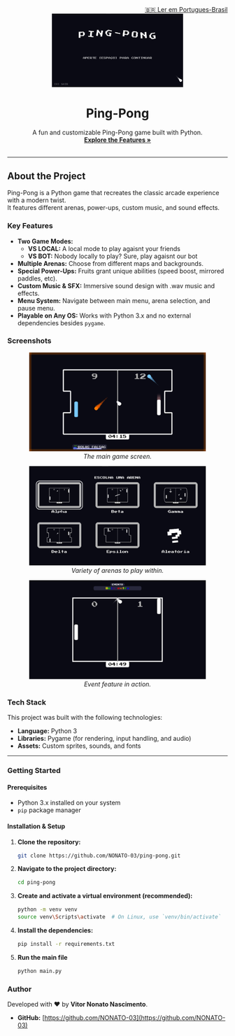 <div align="right">
    <a href="./README-pt.md">🇧🇷 Ler em Portugues-Brasil</a>
</div>

<div align="center">
  <img src="./assets/images/screenshots/mainmenu.png" alt="Ping-Pong Logo" width="300"/>
  <h1>Ping-Pong</h1>
</div>

<p align="center">
  A fun and customizable Ping-Pong game built with Python.
  <br />
  <a href="#features"><strong>Explore the Features »</strong></a>
  <br />
  <br />
</p>

---

## About the Project

Ping-Pong is a Python game that recreates the classic arcade experience with a modern twist.  
It features different arenas, power-ups, custom music, and sound effects.

<a name="features"></a>
### Key Features

- **Two Game Modes:**
    - **VS LOCAL:** A local mode to play agaisnt your friends
    - **VS BOT:** Nobody locally to play? Sure, play agaisnt our bot
- **Multiple Arenas:** Choose from different maps and backgrounds.
- **Special Power-Ups:** Fruits grant unique abilities (speed boost, mirrored paddles, etc).
- **Custom Music & SFX:** Immersive sound design with .wav music and effects.
- **Menu System:** Navigate between main menu, arena selection, and pause menu.
- **Playable on Any OS:** Works with Python 3.x and no external dependencies besides `pygame`.

### Screenshots

<p align="center">
  <img src="./assets/images/screenshots/match.png" alt="Match Screenshot" width="80%">
  <br>
  <em>The main game screen.</em>
</p>

<p align="center">
  <img src="./assets/images/screenshots/arenaselection.png" alt="ArenaSelection Screenshot" width="80%">
  <br>
  <em>Variety of arenas to  play within.</em>
</p>

<p align="center">
  <img src="./assets/images/screenshots/eventhappening.png" alt="Event   Screenshot" width="80%">
  <br>
  <em>Event feature in action.</em>
</p>


### Tech Stack

This project was built with the following technologies:

- **Language:** Python 3
- **Libraries:** Pygame (for rendering, input handling, and audio)
- **Assets:** Custom sprites, sounds, and fonts

---

### Getting Started

#### Prerequisites
- Python 3.x installed on your system
- `pip` package manager

#### Installation & Setup

1. **Clone the repository:**
   ```sh
   git clone https://github.com/NONATO-03/ping-pong.git
2.  **Navigate to the project directory:**
    ```sh
    cd ping-pong
    ```
3.  **Create and activate a virtual environment (recommended):**
    ```sh
    python -m venv venv
    source venv\Scripts\activate  # On Linux, use `venv/bin/activate`
    ```
4.  **Install the dependencies:**
    ```sh
    pip install -r requirements.txt
    ```
5.  **Run the main file**
    ```sh
    python main.py
    ```
### Author

Developed with ❤️ by **Vitor Nonato Nascimento**.

- **GitHub:** [https://github.com/NONATO-03](https://github.com/NONATO-03)
